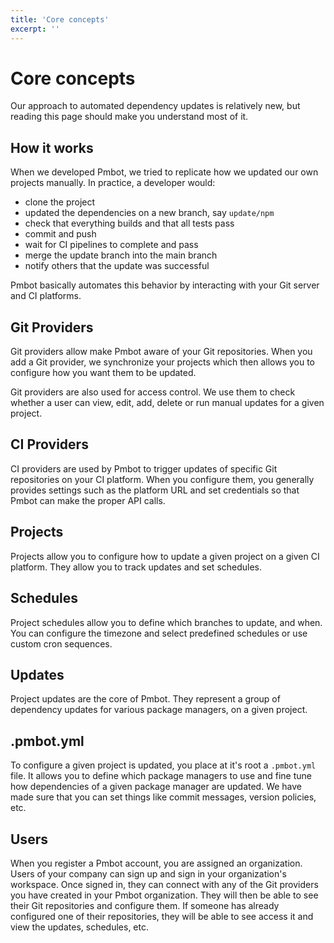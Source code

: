 ```yaml
---
title: 'Core concepts'
excerpt: ''
---
```


# Core concepts

Our approach to automated dependency updates is relatively new, but reading this page should make you understand most of it.

<div class="table-of-content"></div>

## How it works

When we developed Pmbot, we tried to replicate how we updated our own projects manually. In practice, a developer would:
- clone the project
- updated the dependencies on a new branch, say `update/npm`
- check that everything builds and that all tests pass
- commit and push
- wait for CI pipelines to complete and pass
- merge the update branch into the main branch
- notify others that the update was successful

Pmbot basically automates this behavior by interacting with your Git server and CI platforms.

## Git Providers

Git providers allow make Pmbot aware of your Git repositories. When you add a Git provider, we synchronize your projects which then allows you to configure how you want them to be updated.

Git providers are also used for access control. We use them to check whether a user can view, edit, add, delete or run manual updates for a given project. 

## CI Providers

CI providers are used by Pmbot to trigger updates of specific Git repositories on your CI platform. When you configure them, you generally provides settings such as the platform URL and set credentials so that Pmbot can make the proper API calls. 

## Projects

Projects allow you to configure how to update a given project on a given CI platform. They allow you to track updates and set schedules.

## Schedules

Project schedules allow you to define which branches to update, and when. You can configure the timezone and select predefined schedules or use custom cron sequences. 

## Updates

Project updates are the core of Pmbot. They represent a group of dependency updates for various package managers, on a given project.

## .pmbot.yml

To configure a given project is updated, you place at it's root a `.pmbot.yml` file. It allows you to define which package managers to use and fine tune how dependencies of a given package manager are updated. We have made sure that you can set things like commit messages, version policies, etc.  

## Users

When you register a Pmbot account, you are assigned an organization. Users of your company can sign up and sign in your organization's workspace. Once signed in, they can connect with any of the Git providers you have created in your Pmbot organization. They will then be able to see their Git repositories and configure them. If someone has already configured one of their repositories, they will be able to see access it and view the updates, schedules, etc.
